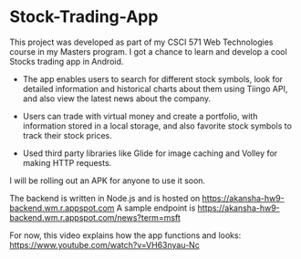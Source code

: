 # Stock-Trading-App

This project was developed as part of my CSCI 571 Web Technologies course in my Masters program. 
I got a chance to learn and develop a cool Stocks trading app in Android. 

- The app enables users to search for different stock symbols, look for detailed
information and historical charts about them using Tiingo API, and also view the latest news about the company.

- Users can trade with virtual money and create a portfolio, with information stored in a local storage, and also favorite stock
symbols to track their stock prices.

- Used third party libraries like Glide for image caching and Volley for making HTTP requests.

I will be rolling out an APK for anyone to use it soon. 

The backend is written in Node.js and is hosted on https://akansha-hw9-backend.wm.r.appspot.com
A sample endpoint is https://akansha-hw9-backend.wm.r.appspot.com/news?term=msft

For now, this video explains how the app functions and looks:
https://www.youtube.com/watch?v=VH63nyau-Nc
